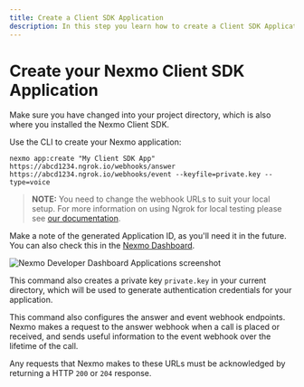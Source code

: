 ```yaml
---
title: Create a Client SDK Application
description: In this step you learn how to create a Client SDK Application.
---
```


# Create your Nexmo Client SDK Application

Make sure you have changed into your project directory, which is also where you installed the Nexmo Client SDK.

Use the CLI to create your Nexmo application:

``` shell
nexmo app:create "My Client SDK App" https://abcd1234.ngrok.io/webhooks/answer https://abcd1234.ngrok.io/webhooks/event --keyfile=private.key --type=voice
```

> **NOTE:** You need to change the webhook URLs to suit your local setup. For more information on using Ngrok for local testing please see [our documentation](/concepts/guides/webhooks#using-ngrok-for-local-development).

Make a note of the generated Application ID, as you'll need it in the future. You can also check this in the [Nexmo Dashboard](https://dashboard.nexmo.com/voice/your-applications).

![Nexmo Developer Dashboard Applications screenshot]( /assets/screenshots/tutorials/app-to-phone/nexmo-dashboard-applications.png "Nexmo Developer Dashboard Applications screenshot")

This command also creates a private key `private.key` in your current directory, which will be used to generate authentication credentials for your application.

This command also configures the answer and event webhook endpoints. Nexmo makes a request to the answer webhook when a call is placed or received, and sends useful information to the event webhook over the lifetime of the call.

Any requests that Nexmo makes to these URLs must be acknowledged by returning a HTTP `200` or `204` response.
